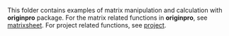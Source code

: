 This folder contains examples of matrix manipulation and calculation with **originpro** package.
For the matrix related functions in **originpro**, see [matrixsheet](https://www.originlab.com/python/doc/originpro/classoriginpro_1_1matrix_1_1_m_sheet.html). For project related functions, see [project](https://www.originlab.com/python/doc/originpro/functions_func.html).
